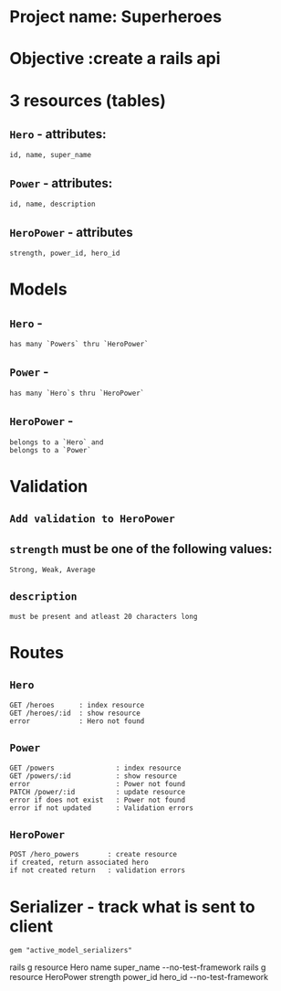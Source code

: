 # Project name: Superheroes

# Objective :create a rails api 
# 3 resources (tables)

## `Hero` - attributes: 
```
id, name, super_name
```
## `Power` - attributes: 
```
id, name, description
```

## `HeroPower` - attributes 
```
strength, power_id, hero_id
```
# 

# Models 
## `Hero` - 
```
has many `Powers` thru `HeroPower`
```
## `Power` - 
```
has many `Hero`s thru `HeroPower`
```
## `HeroPower` - 
```
belongs to a `Hero` and 
belongs to a `Power`
```
# 


# Validation
## `Add validation to HeroPower`
## `strength` must be one of the following values: 
```
Strong, Weak, Average
```
## `description` 
```
must be present and atleast 20 characters long
```
#

# Routes 
## `Hero`
```
GET /heroes      : index resource
GET /heroes/:id  : show resource
error            : Hero not found
```

## `Power`
```
GET /powers               : index resource
GET /powers/:id           : show resource
error                     : Power not found
PATCH /power/:id          : update resource
error if does not exist   : Power not found
error if not updated      : Validation errors
```

## `HeroPower`
```
POST /hero_powers       : create resource
if created, return associated hero
if not created return   : validation errors
```
#

# Serializer - track what is sent to client
```
gem "active_model_serializers"
```



   rails g resource Hero name super_name --no-test-framework
   rails g resource HeroPower strength power_id hero_id --no-test-framework
